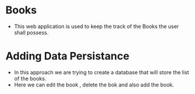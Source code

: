 # Books

- This web application is used to keep the track of the Books the user shall possess.

# Adding Data Persistance

- In this approach we are trying to create a database that will store the list of the books.
- Here we can edit the book , delete the bok and also add the book.